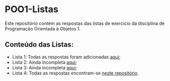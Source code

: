 # POO1-Listas

Este repositório contém as respostas das listas de exercício da disciplina de Programação Orientada à Objetos 1.

## Conteúdo das Listas:

- Lista 1: Todas as respostas foram adicionadas [aqui](https://github.com/alcemirsantos/POO1-Listas/blob/master/src/br/ufpi/poo1/listas/Lista1.java); 
- Lista 2: Ainda incompleta [aqui](https://github.com/alcemirsantos/POO1-Listas/blob/master/src/br/ufpi/poo1/listas/Lista2.java);
- Lista 3: Ainda incompleta [aqui](https://github.com/alcemirsantos/POO1-Listas/blob/master/src/br/ufpi/poo1/listas/Lista3.java);
- Lista 4: Todas as respostas encontram-se [neste repositório](https://github.com/victorperin/Exercicios-Java).
